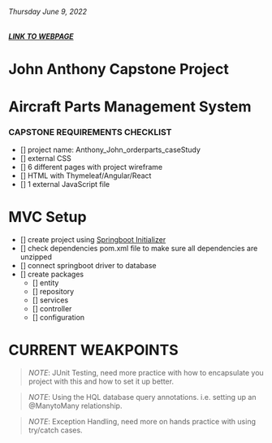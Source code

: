 ###### Thursday June 9, 2022
##### [LINK TO WEBPAGE](#.com)
# John Anthony Capstone Project

# Aircraft Parts Management System
### CAPSTONE REQUIREMENTS CHECKLIST
- [] project name: Anthony_John_orderparts_caseStudy
- [] external CSS
- [] 6 different pages with project wireframe
- [] HTML with Thymeleaf/Angular/React
- [] 1 external JavaScript file

# MVC Setup
- [] create project using [Springboot Initializer](start.spring.io)
- [] check dependencies pom.xml file to make sure all dependencies are unzipped
- [] connect springboot driver to database
- [] create packages
    - [] entity
    - [] repository
    - [] services
    - [] controller
    - [] configuration

# CURRENT WEAKPOINTS
> *NOTE*: JUnit Testing, need more practice with how to encapsulate you project with this and how to set it up better.

> *NOTE*: Using the HQL database query annotations. i.e. setting up an @ManytoMany relationship.

> *NOTE*: Exception Handling, need more on hands practice with using try/catch cases.